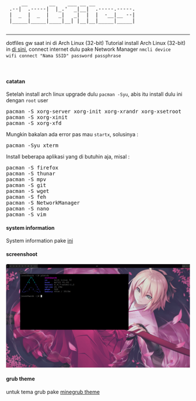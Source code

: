 <pre>
     __       __    ___ __ __             
 .--|  .-----|  |_.'  _|__|  .-----.-----.
 |  _  |  _  |   _|   _|  |  |  -__|__ --|
 |_____|_____|____|__| |__|__|_____|_____|
                                          
</pre>
---
dotfiles gw saat ini di Arch Linux (32-bit)
Tutorial install Arch Linux (32-bit) in <a href="https://fnlqxz.my.id/blog/posts/panduan-install-arch-linux.html">di sini</a>, connect internet dulu pake Network Manager <code>nmcli device wifi connect "Nama SSID" password passphrase</code>
<br><br><br>
<h4>catatan</h4>
Setelah install arch linux upgrade dulu <code>pacman -Syu</code>, abis itu install dulu ini dengan <code>root</code> user
<pre>
pacman -S xorg-server xorg-init xorg-xrandr xorg-xsetroot
pacman -S xorg-xinit
pacman -S xorg-xfd
</pre>
Mungkin bakalan ada error pas mau <code>startx</code>, solusinya :
<pre>
pacman -Syu xterm
</pre>
Install beberapa aplikasi yang di butuhin aja, misal :
<pre>
pacman -S firefox
pacman -S thunar
pacman -S mpv
pacman -S git
pacman -S wget
pacman -S feh
pacman -S NetworkManager
pacman -S nano
pacman -S vim
</pre>
<h4>system information</h4>
System information pake <a href="https://github.com/dylanaraps/pfetch">ini</a>
<h4>screenshoot</h4>
<img src="https://raw.githubusercontent.com/febnug/dotfiles/main/screenshoot/ss.png"/>
<h4>grub theme</h4>
untuk tema grub pake <a href="https://github.com/Lxtharia/minegrub-theme">minegrub theme</a>
